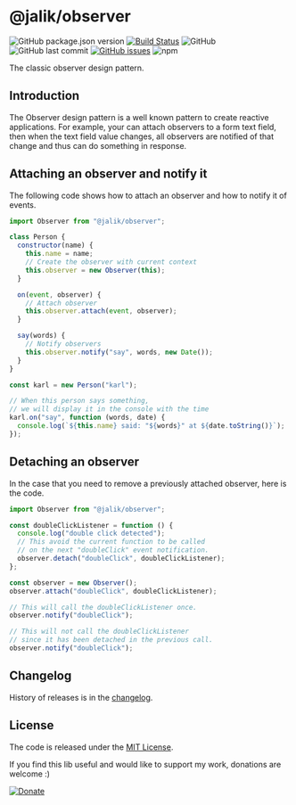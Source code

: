 # @jalik/observer

![GitHub package.json version](https://img.shields.io/github/package-json/v/jalik/js-observer.svg)
[![Build Status](https://travis-ci.com/jalik/js-observer.svg?branch=master)](https://travis-ci.com/jalik/js-observer)
![GitHub](https://img.shields.io/github/license/jalik/js-observer.svg)
![GitHub last commit](https://img.shields.io/github/last-commit/jalik/js-observer.svg)
[![GitHub issues](https://img.shields.io/github/issues/jalik/js-observer.svg)](https://github.com/jalik/js-observer/issues)
![npm](https://img.shields.io/npm/dt/@jalik/observer.svg)

The classic observer design pattern.

## Introduction

The Observer design pattern is a well known pattern to create reactive applications. For example,
your can attach observers to a form text field, then when the text field value changes, all
observers are notified of that change and thus can do something in response.

## Attaching an observer and notify it

The following code shows how to attach an observer and how to notify it of events.

```js
import Observer from "@jalik/observer";

class Person {
  constructor(name) {
    this.name = name;
    // Create the observer with current context
    this.observer = new Observer(this);
  }

  on(event, observer) {
    // Attach observer
    this.observer.attach(event, observer);
  }

  say(words) {
    // Notify observers
    this.observer.notify("say", words, new Date());
  }
}

const karl = new Person("karl");

// When this person says something,
// we will display it in the console with the time
karl.on("say", function (words, date) {
  console.log(`${this.name} said: "${words}" at ${date.toString()}`);
});
```

## Detaching an observer

In the case that you need to remove a previously attached observer, here is the code.

```js
import Observer from "@jalik/observer";

const doubleClickListener = function () {
  console.log("double click detected");
  // This avoid the current function to be called
  // on the next "doubleClick" event notification.
  observer.detach("doubleClick", doubleClickListener);
};

const observer = new Observer();
observer.attach("doubleClick", doubleClickListener);

// This will call the doubleClickListener once.
observer.notify("doubleClick");

// This will not call the doubleClickListener
// since it has been detached in the previous call.
observer.notify("doubleClick");
```

## Changelog

History of releases is in the [changelog](./CHANGELOG.md).

## License

The code is released under the [MIT License](http://www.opensource.org/licenses/MIT).

If you find this lib useful and would like to support my work, donations are welcome :)

[![Donate](https://img.shields.io/badge/Donate-PayPal-green.svg)](https://www.paypal.com/cgi-bin/webscr?cmd=_s-xclick&hosted_button_id=SS78MUMW8AH4N)
